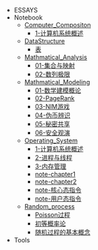 - ESSAYS
- Notebook
  - [Computer_Compositon](./Notebook/Computer_Compositon/README.md)
    - [1-计算机系统概述](./Notebook/Computer_Compositon/1-计算机系统概述.md)
  - [DataStructure](./Notebook/DataStructure/README.md)
    - [表](./Notebook/DataStructure/表.md)
  - [Mathmatical_Analysis](./Notebook/Mathmatical_Analysis/README.md)
    - [01-集合与映射](./Notebook/Mathmatical_Analysis/01-集合与映射.md)
    - [02-数列极限](./Notebook/Mathmatical_Analysis/02-数列极限.md)
  - [Mathmatical_Modeling](./Notebook/Mathmatical_Modeling/README.md)
    - [01-数学建模概论](./Notebook/Mathmatical_Modeling/01-数学建模概论.md)
    - [02-PageRank](./Notebook/Mathmatical_Modeling/02-PageRank.md)
    - [03-NIM游戏](./Notebook/Mathmatical_Modeling/03-NIM游戏.md)
    - [04-伪币辨识](./Notebook/Mathmatical_Modeling/04-伪币辨识.md)
    - [05-秘密共享](./Notebook/Mathmatical_Modeling/05-秘密共享.md)
    - [06-安全观演](./Notebook/Mathmatical_Modeling/06-安全观演.md)
  - [Operating_System](./Notebook/Operating_System/README.md)
    - [1-计算机系统概述](./Notebook/Operating_System/1-计算机系统概述.md)
    - [2-进程与线程](./Notebook/Operating_System/2-进程与线程.md)
    - [3-内存管理](./Notebook/Operating_System/3-内存管理.md)
    - [note-chapter1](./Notebook/Operating_System/note-chapter1.md)
    - [note-chapter2](./Notebook/Operating_System/note-chapter2.md)
    - [note-核心态指令](./Notebook/Operating_System/note-核心态指令.md)
    - [note-用户态指令](./Notebook/Operating_System/note-用户态指令.md)
  - [Random_process](./Notebook/Random_process/README.md)
    - [Poisson过程](./Notebook/Random_process/Poisson过程.md)
    - [初等概率论](./Notebook/Random_process/初等概率论.md)
    - [随机过程的基本概念](./Notebook/Random_process/随机过程的基本概念.md)
- Tools
